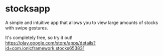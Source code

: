 # stocksapp
A simple and intuitive app that allows you to view large amounts of stocks with swipe gestures.

It's completely free, so try it out! https://play.google.com/store/apps/details?id=com.ionicframework.stocks653831
